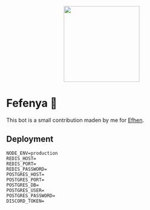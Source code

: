 <p align="center">
  <img src="https://user-images.githubusercontent.com/907696/221422670-61897db8-4bbc-4436-969f-bdc5cf194275.svg" width="200"/>
</p>

# Fefenya 🌸

This bot is a small contribution maden by me for [Efhen](Efhen🌸#6227).

## Deployment

```dotenv
NODE_ENV=production
REDIS_HOST=
REDIS_PORT=
REDIS_PASSWORD=
POSTGRES_HOST=
POSTGRES_PORT=
POSTGRES_DB=
POSTGRES_USER=
POSTGRES_PASSWORD=
DISCORD_TOKEN=
```
